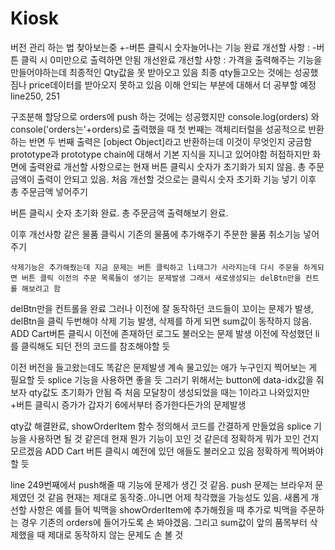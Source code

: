 # Kiosk
버전 관리 하는 법 찾아보는중
+-버튼 클릭시 숫자늘어나는 기능 완료
개선할 사항 : -버튼 클릭 시 0미만으로 출력하면 안됨
개선완료
개선할 사항 : 가격을 출력해주는 기능을 만들어야하는데 최종적인 Qty값을 못 받아오고 있음
최종 qty들고오는 것에는 성공했짐나 price데이터를 받아오지 못하고 있음 이해 안되는 부분에 대해서 더 공부할 예정
line250, 251

구조분해 할당으로 orders에 push 하는 것에는 성공했지만 console.log(orders) 와 console('orders는'+orders)로 출력했을 때 첫 번째는 객체리터럴을 성공적으로 반환하는 반면 두 번째 출력은 [object Object]라고 반환하는데 이것이 무엇인지 궁금함 prototype과 prototype chain에 대해서 기본 지식을 지니고 있어야함
허접하지만 화면에 출력완료 개선할 사항으로는 현재 버튼 클릭시 숫자가 초기화가 되지 않음. 총 주문 금액이 출력이 안되고 있음.
처음 개선할 것으로는 클릭시 숫자 초기화 기능 넣기 이후 총 주문금액 넣어주기

버튼 클릭시 숫자 초기화 완료.
총 주문금액 출력해보기 완료.

이후 개선사항 같은 물품 클릭시 기존의 물품에 추가해주기
    주문한 물품 취소기능 넣어주기

    삭제기능은 추가해줬는데 지금 문제는 버튼 클릭하고 li태그가 사라지는데 다시 주문을 하게되면 버튼 클릭 이전의 주문 목록들이 생기는 문제발생 그래서 새로생성되는 delBtn만을 컨트롤 해보려고 함

 delBtn만을 컨트롤을 완료 그러나 이전에 잘 동작하던 코드들이 꼬이는 문제가 발생, delBtn을 클릭 두번해야 삭제 기능 발생, 삭제를 하게 되면 sum값이 동작하지 않음. ADD Cart버튼 클릭시 이전에 존재하던 로그도 불러오는 문제 발생 이전에 작성했던 li를 클릭해도 되던 전의 코드를 참조해야할 듯

 이전 버전을 들고왔는데도 똑같은 문제발생 계속 물고있는 애가 누구인지 찍어보는 게 필요할 듯
 splice 기능을 사용하면 좋을 듯 그러기 위해서는 button에 data-idx값을 줘보자 qty값도 초기화가 안됨 즉 처음 모달창이 생성되었을 때는 1이라고 나와있지만 +버튼 클릭시 증가가 갑자기 6에서부터 증가한다든가의 문제발생

 qty값 해결완료, showOrderItem 함수 정의해서 코드를 간결하게 만들었음 splice 기능을 사용하면 될 것 같은데 현재 뭔가 기능이 꼬인 것 같은데 정확하게 뭐가 꼬인 건지 모르겠음 ADD Cart 버튼 클릭시 예전에 있던 애들도 불러오고 있음 정확하게 찍어봐야 할 듯

line 249번째에서 push해줄 때 기능에 문제가 생긴 것 같음. push 문제는 브라우저 문제였던 것 같음 현재는 제대로 동작중..아니면 어제 착각했을 가능성도 있음. 새롭게 개선할 사항은 예를 들어 빅맥을 showOrderItem에 추가해줬을 때 추가로 빅맥을 주문하는 경우 기존의 orders에 들어가도록 손 봐야겠음. 그리고 sum값이 앞의 품목부터 삭제했을 때 제대로 동작하지 않는 문제도 손 볼 것

